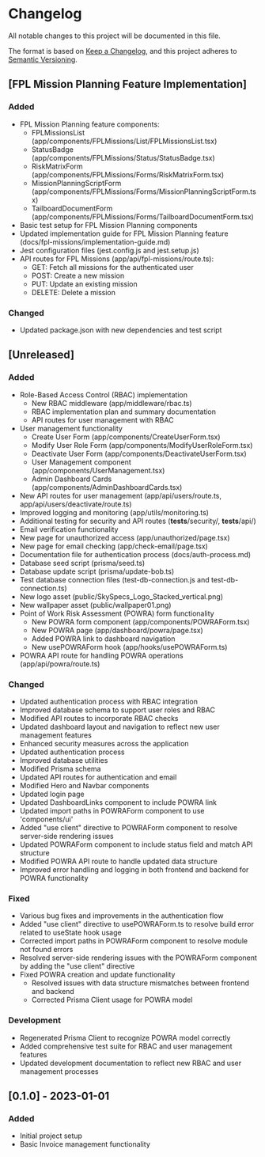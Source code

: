 # Changelog

All notable changes to this project will be documented in this file.

The format is based on [Keep a Changelog](https://keepachangelog.com/en/1.0.0/),
and this project adheres to [Semantic Versioning](https://semver.org/spec/v2.0.0.html).

## [FPL Mission Planning Feature Implementation]

### Added

- FPL Mission Planning feature components:
  - FPLMissionsList (app/components/FPLMissions/List/FPLMissionsList.tsx)
  - StatusBadge (app/components/FPLMissions/Status/StatusBadge.tsx)
  - RiskMatrixForm (app/components/FPLMissions/Forms/RiskMatrixForm.tsx)
  - MissionPlanningScriptForm (app/components/FPLMissions/Forms/MissionPlanningScriptForm.tsx)
  - TailboardDocumentForm (app/components/FPLMissions/Forms/TailboardDocumentForm.tsx)
- Basic test setup for FPL Mission Planning components
- Updated implementation guide for FPL Mission Planning feature (docs/fpl-missions/implementation-guide.md)
- Jest configuration files (jest.config.js and jest.setup.js)
- API routes for FPL Missions (app/api/fpl-missions/route.ts):
  - GET: Fetch all missions for the authenticated user
  - POST: Create a new mission
  - PUT: Update an existing mission
  - DELETE: Delete a mission

### Changed

- Updated package.json with new dependencies and test script

## [Unreleased]

### Added

- Role-Based Access Control (RBAC) implementation
  - New RBAC middleware (app/middleware/rbac.ts)
  - RBAC implementation plan and summary documentation
  - API routes for user management with RBAC
- User management functionality
  - Create User Form (app/components/CreateUserForm.tsx)
  - Modify User Role Form (app/components/ModifyUserRoleForm.tsx)
  - Deactivate User Form (app/components/DeactivateUserForm.tsx)
  - User Management component (app/components/UserManagement.tsx)
  - Admin Dashboard Cards (app/components/AdminDashboardCards.tsx)
- New API routes for user management (app/api/users/route.ts, app/api/users/deactivate/route.ts)
- Improved logging and monitoring (app/utils/monitoring.ts)
- Additional testing for security and API routes (__tests__/security/, __tests__/api/)
- Email verification functionality
- New page for unauthorized access (app/unauthorized/page.tsx)
- New page for email checking (app/check-email/page.tsx)
- Documentation file for authentication process (docs/auth-process.md)
- Database seed script (prisma/seed.ts)
- Database update script (prisma/update-bob.ts)
- Test database connection files (test-db-connection.js and test-db-connection.ts)
- New logo asset (public/SkySpecs_Logo_Stacked_vertical.png)
- New wallpaper asset (public/wallpaper01.png)
- Point of Work Risk Assessment (POWRA) form functionality
  - New POWRA form component (app/components/POWRAForm.tsx)
  - New POWRA page (app/dashboard/powra/page.tsx)
  - Added POWRA link to dashboard navigation
  - New usePOWRAForm hook (app/hooks/usePOWRAForm.ts)
- POWRA API route for handling POWRA operations (app/api/powra/route.ts)

### Changed

- Updated authentication process with RBAC integration
- Improved database schema to support user roles and RBAC
- Modified API routes to incorporate RBAC checks
- Updated dashboard layout and navigation to reflect new user management features
- Enhanced security measures across the application
- Updated authentication process
- Improved database utilities
- Modified Prisma schema
- Updated API routes for authentication and email
- Modified Hero and Navbar components
- Updated login page
- Updated DashboardLinks component to include POWRA link
- Updated import paths in POWRAForm component to use 'components/ui'
- Added "use client" directive to POWRAForm component to resolve server-side rendering issues
- Updated POWRAForm component to include status field and match API structure
- Modified POWRA API route to handle updated data structure
- Improved error handling and logging in both frontend and backend for POWRA functionality

### Fixed

- Various bug fixes and improvements in the authentication flow
- Added "use client" directive to usePOWRAForm.ts to resolve build error related to useState hook usage
- Corrected import paths in POWRAForm component to resolve module not found errors
- Resolved server-side rendering issues with the POWRAForm component by adding the "use client" directive
- Fixed POWRA creation and update functionality
  - Resolved issues with data structure mismatches between frontend and backend
  - Corrected Prisma Client usage for POWRA model

### Development

- Regenerated Prisma Client to recognize POWRA model correctly
- Added comprehensive test suite for RBAC and user management features
- Updated development documentation to reflect new RBAC and user management processes

## [0.1.0] - 2023-01-01

### Added
- Initial project setup
- Basic Invoice management functionality
